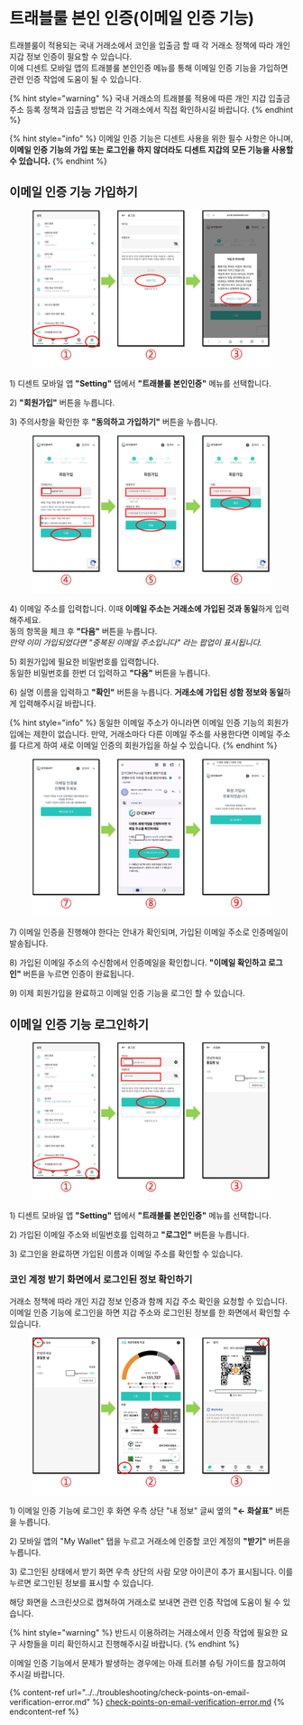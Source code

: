 # 트래블룰 본인 인증(이메일 인증 기능)

트래블룰이 적용되는 국내 거래소에서 코인을 입출금 할 때 각 거래소 정책에 따라 개인 지갑 정보 인증이 필요할 수 있습니다.\
이에 디센트 모바일 앱의 트래블룰 본인인증 메뉴를 통해 이메일 인증 기능을 가입하면 관련 인증 작업에 도움이 될 수 있습니다.

{% hint style="warning" %}
국내 거래소의 트래블룰 적용에 따른 개인 지갑 입출금 주소 등록 정책과 입출금 방법은 각 거래소에서 직접 확인하시길 바랍니다.
{% endhint %}

{% hint style="info" %}
이메일 인증 기능은 디센트 사용을 위한 필수 사항은 아니며, **이메일 인증 기능의 가입 또는 로그인을 하지 않더라도 디센트 지갑의 모든 기능을 사용할 수 있습니다.**
{% endhint %}

## 이메일 인증 기능 가입하기

<figure><img src="../../.gitbook/assets/가입-01.png" alt=""><figcaption></figcaption></figure>

1\) 디센트 모바일 앱 **"Setting"** 탭에서 **"트래블룰 본인인증"** 메뉴를 선택합니다.

2\) **"회원가입"** 버튼을 누릅니다.

3\) 주의사항을 확인한 후 **"동의하고 가입하기"** 버튼을 누릅니다.



<figure><img src="../../.gitbook/assets/가입-02.png" alt=""><figcaption></figcaption></figure>

4\) 이메일 주소를 입력합니다. 이때 **이메일 주소는 거래소에 가입된 것과 동일**하게 입력해주세요.\
&#x20;    동의 항목을 체크 후 **"다음"** 버튼을 누릅니다.\
&#x20;    _만약 이미 가입되었다면 "중복된 이메일 주소입니다" 라는 팝업이 표시됩니다._

5\) 회원가입에 필요한 비밀번호를 입력합니다.\
&#x20;    동일한 비밀번호를 한번 더 입력하고 **"다음"** 버튼을 누릅니다.

6\) 실명 이름을 입력하고 **"확인"** 버튼을 누릅니다. **거래소에 가입된 성함 정보와 동일**하게 입력해주시길 바랍니다.

{% hint style="info" %}
동일한 이메일 주소가 아니라면 이메일 인증 기능의 회원가입에는 제한이 없습니다. 만약, 거래소마다 다른 이메일 주소를 사용한다면 이메일 주소를 다르게 하여 새로 이메일 인증의 회원가입을 하실 수 있습니다.
{% endhint %}

<figure><img src="../../.gitbook/assets/가입-03.png" alt=""><figcaption></figcaption></figure>

7\) 이메일 인증을 진행해야 한다는 안내가 확인되며, 가입된 이메일 주소로 인증메일이 발송됩니다.

8\) 가입된 이메일 주소의 수신함에서 인증메일을 확인합니다. **"이메일 확인하고 로그인"** 버튼을 누르면 인증이 완료됩니다.

9\) 이제 회원가입을 완료하고 이메일 인증 기능을 로그인 할 수 있습니다.



## 이메일 인증 기능 로그인하기

<figure><img src="../../.gitbook/assets/로그인-01.png" alt=""><figcaption></figcaption></figure>

1\) 디센트 모바일 앱 **"Setting"** 탭에서 **"트래블룰 본인인증"** 메뉴를 선택합니다.

2\) 가입된 이메일 주소와 비밀번호를 입력하고 **"로그인"** 버튼을 누릅니다.

3\) 로그인을 완료하면 가입된 이름과 이메일 주소를 확인할 수 있습니다.

### 코인 계정 받기 화면에서 로그인된 정보 확인하기

거래소 정책에 따라 개인 지갑 정보 인증과 함께 지갑 주소 확인을 요청할 수 있습니다. 이메일 인증 기능에 로그인을 하면 지갑 주소와 로그인된 정보를 한 화면에서 확인할 수 있습니다.

<figure><img src="../../.gitbook/assets/인증.png" alt=""><figcaption></figcaption></figure>

1\) 이메일 인증 기능에 로그인 후 화면 우측 상단 "내 정보" 글씨 옆의 **"← 화살표"** 버튼을 누릅니다.&#x20;

2\) 모바일 앱의 "My Wallet" 탭을 누르고 거래소에 인증할 코인 계정의 **"받기"** 버튼을 누릅니다.

3\) 로그인된 상태에서 받기 화면 우측 상단의 사람 모양 아이콘이 추가 표시됩니다. 이를 누르면 로그인된 정보를 표시할 수 있습니다.

해당 화면을 스크린샷으로 캡쳐하여 거래소로 보내면 관련 인증 작업에 도움이 될 수 있습니다.

{% hint style="warning" %}
반드시 이용하려는 거래소에서 인증 작업에 필요한 요구 사항들을 미리 확인하시고 진행해주시길 바랍니다.
{% endhint %}



이메일 인증 기능에서 문제가 발생하는 경우에는 아래 트러블 슈팅 가이드를 참고하여 주시길 바랍니다.

{% content-ref url="../../troubleshooting/check-points-on-email-verification-error.md" %}
[check-points-on-email-verification-error.md](../../troubleshooting/check-points-on-email-verification-error.md)
{% endcontent-ref %}
